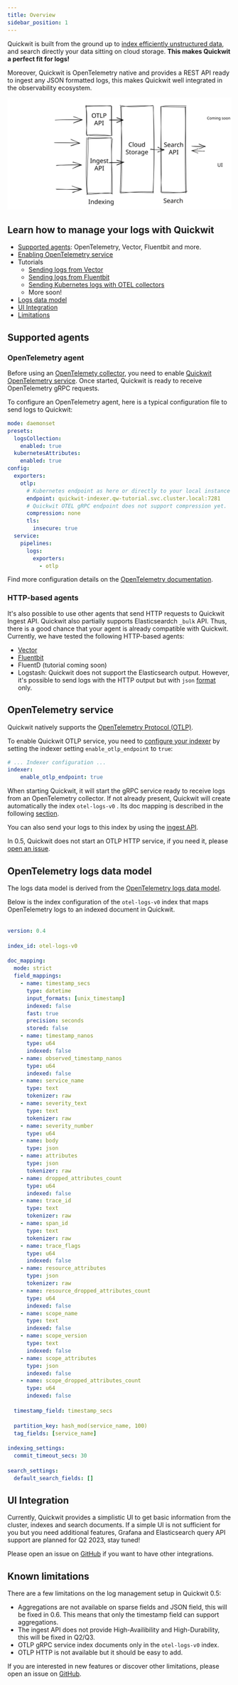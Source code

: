 ```yaml
---
title: Overview
sidebar_position: 1
---
```


Quickwit is built from the ground up to [index efficiently unstructured data](../guides/schemaless.md), and search directly your data sitting on cloud storage. **This makes Quickwit a perfect fit for logs!**

Moreover, Quickwit is OpenTelemetry native and provides a REST API ready to ingest any JSON formatted logs, this makes Quickwit well integrated in the observability ecosystem.

![Quickwit Log Management Overview](../assets/images/logs-management-overview.svg)

## Learn how to manage your logs with Quickwit

- [Supported agents](#supported-agents): OpenTelemetry, Vector, Fluentbit and more.
- [Enabling OpenTelemetry service](#opentelemetry-service)
- Tutorials
  - [Sending logs from Vector](./send-logs-from-vector-to-quickwit.md)
  - [Sending logs from Fluentbit](./send-logs-from-vector-to-quickwit.md)
  - [Sending Kubernetes logs with OTEL collectors](./deploy-quickwit-otel-with-helm.md)
  - More soon!
- [Logs data model](#logs-data-model)
- [UI Integration](#ui-integration)
- [Limitations](#limitations)




## Supported agents

### OpenTelemetry agent

Before using an [OpenTelemety collector](https://opentelemetry.io/docs/collector/), you need to enable [Quickwit OpenTelemetry service](#opentelemetry-service).
Once started, Quickwit is ready to receive OpenTelemetry gRPC requests.

To configure an OpenTelemetry agent, here is a typical configuration file to send logs to Quickwit:

```yaml
mode: daemonset
presets:
  logsCollection:
    enabled: true
  kubernetesAttributes:
    enabled: true
config:
  exporters:
    otlp:
      # Kubernetes endpoint as here or directly to your local instance localhost:7281
      endpoint: quickwit-indexer.qw-tutorial.svc.cluster.local:7281
      # Quickwit OTEL gRPC endpoint does not support compression yet.
      compression: none
      tls:
        insecure: true
  service:
    pipelines:
      logs:
        exporters:
          - otlp
```

Find more configuration details on the [OpenTelemetry documentation](https://opentelemetry.io/docs/collector/configuration/).

### HTTP-based agents

It's also possible to use other agents that send HTTP requests to Quickwit Ingest API. Quickwit also partially supports Elasticseardch `_bulk` API. Thus, there is a good chance that your agent is already compatible with Quickwit.
Currently, we have tested the following HTTP-based agents:

- [Vector](./send-logs-from-vector-to-quickwit.md)
- [Fluentbit](./send-logs-from-fluentbit-to-quickwit.md)
- FluentD (tutorial coming soon)
- Logstash: Quickwit does not support the Elasticsearch output. However, it's possible to send logs with the HTTP output but with `json` [format](https://www.elastic.co/guide/en/logstash/current/plugins-outputs-http.html) only.

## OpenTelemetry service

Quickwit natively supports the [OpenTelemetry Protocol (OTLP)](https://opentelemetry.io/docs/reference/specification/protocol/otlp/).

To enable Quickwit OTLP service, you need to [configure your indexer](/docs/configuration/node-config.md) by setting the indexer setting `enable_otlp_endpoint` to `true`:

```yaml title=node-config.yaml
# ... Indexer configuration ...
indexer:
    enable_otlp_endpoint: true
```

When starting Quickwit, it will start the gRPC service ready to receive logs from an OpenTelemetry collector. If not already present, Quickwit will create automatically the index `otel-logs-v0` . Its doc mapping is described in the following [section](#opentelemetry-logs-data-model).

You can also send your logs to this index by using the [ingest API](/docs/reference/rest-api.md#ingest-data-into-an-index).

In 0.5, Quickwit does not start an OTLP HTTP service, if you need it, please [open an issue](https://github.com/quickwit-oss/quickwit).

## OpenTelemetry logs data model

The logs data model is derived from the [OpenTelemetry logs data model](https://opentelemetry.io/docs/reference/specification/logs/data-model/).

Below is the index configuration of the `otel-logs-v0` index that maps OpenTelemetry logs to an indexed document in Quickwit. 

```yaml

version: 0.4

index_id: otel-logs-v0

doc_mapping:
  mode: strict
  field_mappings:
    - name: timestamp_secs
      type: datetime
      input_formats: [unix_timestamp]
      indexed: false
      fast: true
      precision: seconds
      stored: false
    - name: timestamp_nanos
      type: u64
      indexed: false
    - name: observed_timestamp_nanos
      type: u64
      indexed: false
    - name: service_name
      type: text
      tokenizer: raw
    - name: severity_text
      type: text
      tokenizer: raw
    - name: severity_number
      type: u64
    - name: body
      type: json
    - name: attributes
      type: json
      tokenizer: raw
    - name: dropped_attributes_count
      type: u64
      indexed: false
    - name: trace_id
      type: text
      tokenizer: raw
    - name: span_id
      type: text
      tokenizer: raw
    - name: trace_flags
      type: u64
      indexed: false
    - name: resource_attributes
      type: json
      tokenizer: raw
    - name: resource_dropped_attributes_count
      type: u64
      indexed: false
    - name: scope_name
      type: text
      indexed: false
    - name: scope_version
      type: text
      indexed: false
    - name: scope_attributes
      type: json
      indexed: false
    - name: scope_dropped_attributes_count
      type: u64
      indexed: false

  timestamp_field: timestamp_secs

  partition_key: hash_mod(service_name, 100)
  tag_fields: [service_name]

indexing_settings:
  commit_timeout_secs: 30

search_settings:
  default_search_fields: []
```

## UI Integration

Currently, Quickwit provides a simplistic UI to get basic information from the cluster, indexes and search documents.
If a simple UI is not sufficient for you but you need additional features, Grafana and Elasticsearch query API support are planned for Q2 2023, stay tuned!

Please open an issue on [GitHub](https://github.com/quickwit-oss/quickwit) if you want to have other integrations.

## Known limitations

There are a few limitations on the log management setup in Quickwit 0.5:
- Aggregations are not available on sparse fields and JSON field, this will be fixed in 0.6. This means that only the timestamp field can support aggregations.
- The ingest API does not provide High-Availibility and High-Durability, this will be fixed in Q2/Q3.
- OTLP gRPC service index documents only in the `otel-logs-v0` index.
- OTLP HTTP is not available but it should be easy to add.


If you are interested in new features or discover other limitations, please open an issue on [GitHub](https://github.com/quickwit-oss/quickwit).
